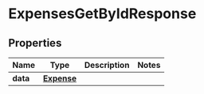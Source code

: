 

# ExpensesGetByIdResponse


## Properties

| Name | Type | Description | Notes |
|------------ | ------------- | ------------- | -------------|
|**data** | [**Expense**](Expense.md) |  |  |



